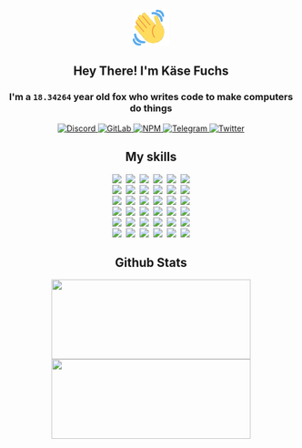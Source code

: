 <div><p align=center><img src=./resources/images/wave.gif width=64px height=64px></p><h2 align=center>Hey There! I'm Käse Fuchs</h2><h3 align=center>I'm a <code>18.34264</code> year old fox who writes code to make computers do things</h3><p align=center><a href=https://discord.com/users/507526681125322772><img alt=Discord src="https://img.shields.io/badge/Discord-5865F2?logo=discord&logoColor=white&style=flat-square#0634a72db1c939b96f7597ff28081b84"> </a><a href=https://gitlab.com/kasefuchs><img alt=GitLab src="https://img.shields.io/badge/GitLab-330F63?logo=gitlab&logoColor=white&style=flat-square#0634a72db1c939b96f7597ff28081b84"> </a><a href=https://npmjs.com/~kasefuchs><img alt=NPM src="https://img.shields.io/badge/NPM-CB3837?logo=npm&logoColor=white&style=flat-square#0634a72db1c939b96f7597ff28081b84"> </a><a href=https://t.me/kasefuchs><img alt=Telegram src="https://img.shields.io/badge/Telegram-2CA5E0?logo=telegram&logoColor=white&style=flat-square#0634a72db1c939b96f7597ff28081b84"> </a><a href=https://twitter.com/kasefuchs><img alt=Twitter src="https://img.shields.io/badge/Twitter-1DA1F2?logo=twitter&logoColor=white&style=flat-square#0634a72db1c939b96f7597ff28081b84"></a></p><h2 align=center>My skills</h2><p align=center><a href=https://aws.amazon.com/ ><picture><source srcset="https://skillicons.dev/icons?i=aws&theme=dark#0634a72db1c939b96f7597ff28081b84" media="(prefers-color-scheme: dark)"><source srcset="https://skillicons.dev/icons?i=aws&theme=light#0634a72db1c939b96f7597ff28081b84" media="(prefers-color-scheme: light), (prefers-color-scheme: no-preference)"><img src="https://skillicons.dev/icons?i=aws&theme=light#0634a72db1c939b96f7597ff28081b84"></picture></a>&nbsp;&nbsp;<a href=https://en.wikipedia.org/wiki/Bash_(Unix_shell)><picture><source srcset="https://skillicons.dev/icons?i=bash&theme=dark#0634a72db1c939b96f7597ff28081b84" media="(prefers-color-scheme: dark)"><source srcset="https://skillicons.dev/icons?i=bash&theme=light#0634a72db1c939b96f7597ff28081b84" media="(prefers-color-scheme: light), (prefers-color-scheme: no-preference)"><img src="https://skillicons.dev/icons?i=bash&theme=light#0634a72db1c939b96f7597ff28081b84"></picture></a>&nbsp;&nbsp;<a href=https://discord.com/developers/docs><picture><source srcset="https://skillicons.dev/icons?i=bots&theme=dark#0634a72db1c939b96f7597ff28081b84" media="(prefers-color-scheme: dark)"><source srcset="https://skillicons.dev/icons?i=bots&theme=light#0634a72db1c939b96f7597ff28081b84" media="(prefers-color-scheme: light), (prefers-color-scheme: no-preference)"><img src="https://skillicons.dev/icons?i=bots&theme=light#0634a72db1c939b96f7597ff28081b84"></picture></a>&nbsp;&nbsp;<a href=https://www.cloudflare.com/ ><picture><source srcset="https://skillicons.dev/icons?i=cloudflare&theme=dark#0634a72db1c939b96f7597ff28081b84" media="(prefers-color-scheme: dark)"><source srcset="https://skillicons.dev/icons?i=cloudflare&theme=light#0634a72db1c939b96f7597ff28081b84" media="(prefers-color-scheme: light), (prefers-color-scheme: no-preference)"><img src="https://skillicons.dev/icons?i=cloudflare&theme=light#0634a72db1c939b96f7597ff28081b84"></picture></a>&nbsp;&nbsp;<a href=https://en.wikipedia.org/wiki/CSS><picture><source srcset="https://skillicons.dev/icons?i=css&theme=dark#0634a72db1c939b96f7597ff28081b84" media="(prefers-color-scheme: dark)"><source srcset="https://skillicons.dev/icons?i=css&theme=light#0634a72db1c939b96f7597ff28081b84" media="(prefers-color-scheme: light), (prefers-color-scheme: no-preference)"><img src="https://skillicons.dev/icons?i=css&theme=light#0634a72db1c939b96f7597ff28081b84"></picture></a>&nbsp;&nbsp;<a href=https://www.docker.com/ ><picture><source srcset="https://skillicons.dev/icons?i=docker&theme=dark#0634a72db1c939b96f7597ff28081b84" media="(prefers-color-scheme: dark)"><source srcset="https://skillicons.dev/icons?i=docker&theme=light#0634a72db1c939b96f7597ff28081b84" media="(prefers-color-scheme: light), (prefers-color-scheme: no-preference)"><img src="https://skillicons.dev/icons?i=docker&theme=light#0634a72db1c939b96f7597ff28081b84"></picture></a><br><a href=https://www.electronjs.org/ ><picture><source srcset="https://skillicons.dev/icons?i=electron&theme=dark#0634a72db1c939b96f7597ff28081b84" media="(prefers-color-scheme: dark)"><source srcset="https://skillicons.dev/icons?i=electron&theme=light#0634a72db1c939b96f7597ff28081b84" media="(prefers-color-scheme: light), (prefers-color-scheme: no-preference)"><img src="https://skillicons.dev/icons?i=electron&theme=light#0634a72db1c939b96f7597ff28081b84"></picture></a>&nbsp;&nbsp;<a href=https://expressjs.com/ ><picture><source srcset="https://skillicons.dev/icons?i=express&theme=dark#0634a72db1c939b96f7597ff28081b84" media="(prefers-color-scheme: dark)"><source srcset="https://skillicons.dev/icons?i=express&theme=light#0634a72db1c939b96f7597ff28081b84" media="(prefers-color-scheme: light), (prefers-color-scheme: no-preference)"><img src="https://skillicons.dev/icons?i=express&theme=light#0634a72db1c939b96f7597ff28081b84"></picture></a>&nbsp;&nbsp;<a href=https://www.figma.com/ ><picture><source srcset="https://skillicons.dev/icons?i=figma&theme=dark#0634a72db1c939b96f7597ff28081b84" media="(prefers-color-scheme: dark)"><source srcset="https://skillicons.dev/icons?i=figma&theme=light#0634a72db1c939b96f7597ff28081b84" media="(prefers-color-scheme: light), (prefers-color-scheme: no-preference)"><img src="https://skillicons.dev/icons?i=figma&theme=light#0634a72db1c939b96f7597ff28081b84"></picture></a>&nbsp;&nbsp;<a href=https://firebase.google.com/ ><picture><source srcset="https://skillicons.dev/icons?i=firebase&theme=dark#0634a72db1c939b96f7597ff28081b84" media="(prefers-color-scheme: dark)"><source srcset="https://skillicons.dev/icons?i=firebase&theme=light#0634a72db1c939b96f7597ff28081b84" media="(prefers-color-scheme: light), (prefers-color-scheme: no-preference)"><img src="https://skillicons.dev/icons?i=firebase&theme=light#0634a72db1c939b96f7597ff28081b84"></picture></a>&nbsp;&nbsp;<a href=https://flask.palletsprojects.com/ ><picture><source srcset="https://skillicons.dev/icons?i=flask&theme=dark#0634a72db1c939b96f7597ff28081b84" media="(prefers-color-scheme: dark)"><source srcset="https://skillicons.dev/icons?i=flask&theme=light#0634a72db1c939b96f7597ff28081b84" media="(prefers-color-scheme: light), (prefers-color-scheme: no-preference)"><img src="https://skillicons.dev/icons?i=flask&theme=light#0634a72db1c939b96f7597ff28081b84"></picture></a>&nbsp;&nbsp;<a href=https://cloud.google.com/ ><picture><source srcset="https://skillicons.dev/icons?i=gcp&theme=dark#0634a72db1c939b96f7597ff28081b84" media="(prefers-color-scheme: dark)"><source srcset="https://skillicons.dev/icons?i=gcp&theme=light#0634a72db1c939b96f7597ff28081b84" media="(prefers-color-scheme: light), (prefers-color-scheme: no-preference)"><img src="https://skillicons.dev/icons?i=gcp&theme=light#0634a72db1c939b96f7597ff28081b84"></picture></a><br><a href=https://git-scm.com/ ><picture><source srcset="https://skillicons.dev/icons?i=git&theme=dark#0634a72db1c939b96f7597ff28081b84" media="(prefers-color-scheme: dark)"><source srcset="https://skillicons.dev/icons?i=git&theme=light#0634a72db1c939b96f7597ff28081b84" media="(prefers-color-scheme: light), (prefers-color-scheme: no-preference)"><img src="https://skillicons.dev/icons?i=git&theme=light#0634a72db1c939b96f7597ff28081b84"></picture></a>&nbsp;&nbsp;<a href=https://github.com/ ><picture><source srcset="https://skillicons.dev/icons?i=github&theme=dark#0634a72db1c939b96f7597ff28081b84" media="(prefers-color-scheme: dark)"><source srcset="https://skillicons.dev/icons?i=github&theme=light#0634a72db1c939b96f7597ff28081b84" media="(prefers-color-scheme: light), (prefers-color-scheme: no-preference)"><img src="https://skillicons.dev/icons?i=github&theme=light#0634a72db1c939b96f7597ff28081b84"></picture></a>&nbsp;&nbsp;<a href=https://gitlab.com/ ><picture><source srcset="https://skillicons.dev/icons?i=gitlab&theme=dark#0634a72db1c939b96f7597ff28081b84" media="(prefers-color-scheme: dark)"><source srcset="https://skillicons.dev/icons?i=gitlab&theme=light#0634a72db1c939b96f7597ff28081b84" media="(prefers-color-scheme: light), (prefers-color-scheme: no-preference)"><img src="https://skillicons.dev/icons?i=gitlab&theme=light#0634a72db1c939b96f7597ff28081b84"></picture></a>&nbsp;&nbsp;<a href=https://www.heroku.com/ ><picture><source srcset="https://skillicons.dev/icons?i=heroku&theme=dark#0634a72db1c939b96f7597ff28081b84" media="(prefers-color-scheme: dark)"><source srcset="https://skillicons.dev/icons?i=heroku&theme=light#0634a72db1c939b96f7597ff28081b84" media="(prefers-color-scheme: light), (prefers-color-scheme: no-preference)"><img src="https://skillicons.dev/icons?i=heroku&theme=light#0634a72db1c939b96f7597ff28081b84"></picture></a>&nbsp;&nbsp;<a href=https://en.wikipedia.org/wiki/HTML><picture><source srcset="https://skillicons.dev/icons?i=html&theme=dark#0634a72db1c939b96f7597ff28081b84" media="(prefers-color-scheme: dark)"><source srcset="https://skillicons.dev/icons?i=html&theme=light#0634a72db1c939b96f7597ff28081b84" media="(prefers-color-scheme: light), (prefers-color-scheme: no-preference)"><img src="https://skillicons.dev/icons?i=html&theme=light#0634a72db1c939b96f7597ff28081b84"></picture></a>&nbsp;&nbsp;<a href=https://en.wikipedia.org/wiki/JavaScript><picture><source srcset="https://skillicons.dev/icons?i=js&theme=dark#0634a72db1c939b96f7597ff28081b84" media="(prefers-color-scheme: dark)"><source srcset="https://skillicons.dev/icons?i=js&theme=light#0634a72db1c939b96f7597ff28081b84" media="(prefers-color-scheme: light), (prefers-color-scheme: no-preference)"><img src="https://skillicons.dev/icons?i=js&theme=light#0634a72db1c939b96f7597ff28081b84"></picture></a><br><a href=https://en.wikipedia.org/wiki/Linux><picture><source srcset="https://skillicons.dev/icons?i=linux&theme=dark#0634a72db1c939b96f7597ff28081b84" media="(prefers-color-scheme: dark)"><source srcset="https://skillicons.dev/icons?i=linux&theme=light#0634a72db1c939b96f7597ff28081b84" media="(prefers-color-scheme: light), (prefers-color-scheme: no-preference)"><img src="https://skillicons.dev/icons?i=linux&theme=light#0634a72db1c939b96f7597ff28081b84"></picture></a>&nbsp;&nbsp;<a href=https://mui.com/ ><picture><source srcset="https://skillicons.dev/icons?i=materialui&theme=dark#0634a72db1c939b96f7597ff28081b84" media="(prefers-color-scheme: dark)"><source srcset="https://skillicons.dev/icons?i=materialui&theme=light#0634a72db1c939b96f7597ff28081b84" media="(prefers-color-scheme: light), (prefers-color-scheme: no-preference)"><img src="https://skillicons.dev/icons?i=materialui&theme=light#0634a72db1c939b96f7597ff28081b84"></picture></a>&nbsp;&nbsp;<a href=https://en.wikipedia.org/wiki/Markdown><picture><source srcset="https://skillicons.dev/icons?i=md&theme=dark#0634a72db1c939b96f7597ff28081b84" media="(prefers-color-scheme: dark)"><source srcset="https://skillicons.dev/icons?i=md&theme=light#0634a72db1c939b96f7597ff28081b84" media="(prefers-color-scheme: light), (prefers-color-scheme: no-preference)"><img src="https://skillicons.dev/icons?i=md&theme=light#0634a72db1c939b96f7597ff28081b84"></picture></a>&nbsp;&nbsp;<a href=https://www.mongodb.com/ ><picture><source srcset="https://skillicons.dev/icons?i=mongodb&theme=dark#0634a72db1c939b96f7597ff28081b84" media="(prefers-color-scheme: dark)"><source srcset="https://skillicons.dev/icons?i=mongodb&theme=light#0634a72db1c939b96f7597ff28081b84" media="(prefers-color-scheme: light), (prefers-color-scheme: no-preference)"><img src="https://skillicons.dev/icons?i=mongodb&theme=light#0634a72db1c939b96f7597ff28081b84"></picture></a>&nbsp;&nbsp;<a href=https://www.mysql.com/ ><picture><source srcset="https://skillicons.dev/icons?i=mysql&theme=dark#0634a72db1c939b96f7597ff28081b84" media="(prefers-color-scheme: dark)"><source srcset="https://skillicons.dev/icons?i=mysql&theme=light#0634a72db1c939b96f7597ff28081b84" media="(prefers-color-scheme: light), (prefers-color-scheme: no-preference)"><img src="https://skillicons.dev/icons?i=mysql&theme=light#0634a72db1c939b96f7597ff28081b84"></picture></a>&nbsp;&nbsp;<a href=https://nextjs.org/ ><picture><source srcset="https://skillicons.dev/icons?i=nextjs&theme=dark#0634a72db1c939b96f7597ff28081b84" media="(prefers-color-scheme: dark)"><source srcset="https://skillicons.dev/icons?i=nextjs&theme=light#0634a72db1c939b96f7597ff28081b84" media="(prefers-color-scheme: light), (prefers-color-scheme: no-preference)"><img src="https://skillicons.dev/icons?i=nextjs&theme=light#0634a72db1c939b96f7597ff28081b84"></picture></a><br><a href=https://nodejs.org/en/ ><picture><source srcset="https://skillicons.dev/icons?i=nodejs&theme=dark#0634a72db1c939b96f7597ff28081b84" media="(prefers-color-scheme: dark)"><source srcset="https://skillicons.dev/icons?i=nodejs&theme=light#0634a72db1c939b96f7597ff28081b84" media="(prefers-color-scheme: light), (prefers-color-scheme: no-preference)"><img src="https://skillicons.dev/icons?i=nodejs&theme=light#0634a72db1c939b96f7597ff28081b84"></picture></a>&nbsp;&nbsp;<a href=https://www.postgresql.org/ ><picture><source srcset="https://skillicons.dev/icons?i=postgres&theme=dark#0634a72db1c939b96f7597ff28081b84" media="(prefers-color-scheme: dark)"><source srcset="https://skillicons.dev/icons?i=postgres&theme=light#0634a72db1c939b96f7597ff28081b84" media="(prefers-color-scheme: light), (prefers-color-scheme: no-preference)"><img src="https://skillicons.dev/icons?i=postgres&theme=light#0634a72db1c939b96f7597ff28081b84"></picture></a>&nbsp;&nbsp;<a href=https://learn.microsoft.com/en-us/powershell/ ><picture><source srcset="https://skillicons.dev/icons?i=powershell&theme=dark#0634a72db1c939b96f7597ff28081b84" media="(prefers-color-scheme: dark)"><source srcset="https://skillicons.dev/icons?i=powershell&theme=light#0634a72db1c939b96f7597ff28081b84" media="(prefers-color-scheme: light), (prefers-color-scheme: no-preference)"><img src="https://skillicons.dev/icons?i=powershell&theme=light#0634a72db1c939b96f7597ff28081b84"></picture></a>&nbsp;&nbsp;<a href=https://www.python.org/ ><picture><source srcset="https://skillicons.dev/icons?i=py&theme=dark#0634a72db1c939b96f7597ff28081b84" media="(prefers-color-scheme: dark)"><source srcset="https://skillicons.dev/icons?i=py&theme=light#0634a72db1c939b96f7597ff28081b84" media="(prefers-color-scheme: light), (prefers-color-scheme: no-preference)"><img src="https://skillicons.dev/icons?i=py&theme=light#0634a72db1c939b96f7597ff28081b84"></picture></a>&nbsp;&nbsp;<a href=https://www.raspberrypi.org/ ><picture><source srcset="https://skillicons.dev/icons?i=raspberrypi&theme=dark#0634a72db1c939b96f7597ff28081b84" media="(prefers-color-scheme: dark)"><source srcset="https://skillicons.dev/icons?i=raspberrypi&theme=light#0634a72db1c939b96f7597ff28081b84" media="(prefers-color-scheme: light), (prefers-color-scheme: no-preference)"><img src="https://skillicons.dev/icons?i=raspberrypi&theme=light#0634a72db1c939b96f7597ff28081b84"></picture></a>&nbsp;&nbsp;<a href=https://reactjs.org/ ><picture><source srcset="https://skillicons.dev/icons?i=react&theme=dark#0634a72db1c939b96f7597ff28081b84" media="(prefers-color-scheme: dark)"><source srcset="https://skillicons.dev/icons?i=react&theme=light#0634a72db1c939b96f7597ff28081b84" media="(prefers-color-scheme: light), (prefers-color-scheme: no-preference)"><img src="https://skillicons.dev/icons?i=react&theme=light#0634a72db1c939b96f7597ff28081b84"></picture></a><br><a href=https://redux.js.org/ ><picture><source srcset="https://skillicons.dev/icons?i=redux&theme=dark#0634a72db1c939b96f7597ff28081b84" media="(prefers-color-scheme: dark)"><source srcset="https://skillicons.dev/icons?i=redux&theme=light#0634a72db1c939b96f7597ff28081b84" media="(prefers-color-scheme: light), (prefers-color-scheme: no-preference)"><img src="https://skillicons.dev/icons?i=redux&theme=light#0634a72db1c939b96f7597ff28081b84"></picture></a>&nbsp;&nbsp;<a href=https://en.wikipedia.org/wiki/Regular_expression><picture><source srcset="https://skillicons.dev/icons?i=regex&theme=dark#0634a72db1c939b96f7597ff28081b84" media="(prefers-color-scheme: dark)"><source srcset="https://skillicons.dev/icons?i=regex&theme=light#0634a72db1c939b96f7597ff28081b84" media="(prefers-color-scheme: light), (prefers-color-scheme: no-preference)"><img src="https://skillicons.dev/icons?i=regex&theme=light#0634a72db1c939b96f7597ff28081b84"></picture></a>&nbsp;&nbsp;<a href=https://en.wikipedia.org/wiki/Sass_(stylesheet_language)><picture><source srcset="https://skillicons.dev/icons?i=sass&theme=dark#0634a72db1c939b96f7597ff28081b84" media="(prefers-color-scheme: dark)"><source srcset="https://skillicons.dev/icons?i=sass&theme=light#0634a72db1c939b96f7597ff28081b84" media="(prefers-color-scheme: light), (prefers-color-scheme: no-preference)"><img src="https://skillicons.dev/icons?i=sass&theme=light#0634a72db1c939b96f7597ff28081b84"></picture></a>&nbsp;&nbsp;<a href=https://www.typescriptlang.org/ ><picture><source srcset="https://skillicons.dev/icons?i=ts&theme=dark#0634a72db1c939b96f7597ff28081b84" media="(prefers-color-scheme: dark)"><source srcset="https://skillicons.dev/icons?i=ts&theme=light#0634a72db1c939b96f7597ff28081b84" media="(prefers-color-scheme: light), (prefers-color-scheme: no-preference)"><img src="https://skillicons.dev/icons?i=ts&theme=light#0634a72db1c939b96f7597ff28081b84"></picture></a>&nbsp;&nbsp;<a href=https://unity.com/ ><picture><source srcset="https://skillicons.dev/icons?i=unity&theme=dark#0634a72db1c939b96f7597ff28081b84" media="(prefers-color-scheme: dark)"><source srcset="https://skillicons.dev/icons?i=unity&theme=light#0634a72db1c939b96f7597ff28081b84" media="(prefers-color-scheme: light), (prefers-color-scheme: no-preference)"><img src="https://skillicons.dev/icons?i=unity&theme=light#0634a72db1c939b96f7597ff28081b84"></picture></a>&nbsp;&nbsp;<a href=https://workers.cloudflare.com/ ><picture><source srcset="https://skillicons.dev/icons?i=workers&theme=dark#0634a72db1c939b96f7597ff28081b84" media="(prefers-color-scheme: dark)"><source srcset="https://skillicons.dev/icons?i=workers&theme=light#0634a72db1c939b96f7597ff28081b84" media="(prefers-color-scheme: light), (prefers-color-scheme: no-preference)"><img src="https://skillicons.dev/icons?i=workers&theme=light#0634a72db1c939b96f7597ff28081b84"></picture></a><br></p><h2 align=center>Github Stats</h2><p align=center><picture><source srcset="https://github-readme-stats-kasefuchs.vercel.app/api/?count_private=true&hide_border=true&hide_rank=true&line_height=20&hide_title=true&username=Kasefuchs&theme=dark#0634a72db1c939b96f7597ff28081b84" media="(prefers-color-scheme: dark)"><source srcset="https://github-readme-stats-kasefuchs.vercel.app/api/?count_private=true&hide_border=true&hide_rank=true&line_height=20&hide_title=true&username=Kasefuchs&theme=light#0634a72db1c939b96f7597ff28081b84" media="(prefers-color-scheme: light), (prefers-color-scheme: no-preference)"><img align=middle width=350 height=140 src="https://github-readme-stats-kasefuchs.vercel.app/api/?count_private=true&hide_border=true&hide_rank=true&line_height=20&hide_title=true&username=Kasefuchs&theme=light#0634a72db1c939b96f7597ff28081b84"></picture><picture><source srcset="https://github-readme-stats-kasefuchs.vercel.app/api/top-langs/?count_private=true&hide_border=true&layout=compact&username=Kasefuchs&theme=dark#0634a72db1c939b96f7597ff28081b84" media="(prefers-color-scheme: dark)"><source srcset="https://github-readme-stats-kasefuchs.vercel.app/api/top-langs/?count_private=true&hide_border=true&layout=compact&username=Kasefuchs&theme=light#0634a72db1c939b96f7597ff28081b84" media="(prefers-color-scheme: light), (prefers-color-scheme: no-preference)"><img align=middle width=350 height=140 src="https://github-readme-stats-kasefuchs.vercel.app/api/top-langs/?count_private=true&hide_border=true&layout=compact&username=Kasefuchs&theme=light#0634a72db1c939b96f7597ff28081b84"></picture></p><img src="https://hit.yhype.me/github/profile?user_id=64592097#0634a72db1c939b96f7597ff28081b84" alt=""></div>
